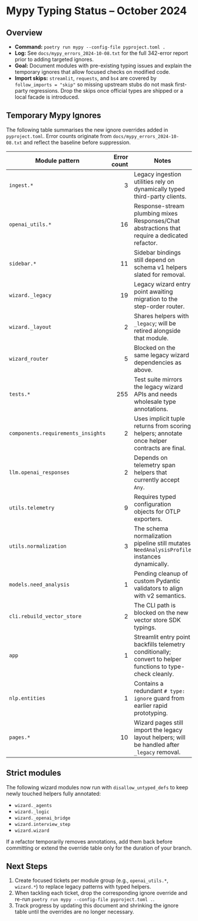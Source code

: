 # Mypy Typing Status – October 2024

## Overview
- **Command:** `poetry run mypy --config-file pyproject.toml .`
- **Log:** See `docs/mypy_errors_2024-10-08.txt` for the full 342-error report prior to adding targeted ignores.
- **Goal:** Document modules with pre-existing typing issues and explain the temporary ignores that allow focused checks on modified code.
- **Import skips:** `streamlit`, `requests`, and `bs4` are covered by `follow_imports = "skip"` so missing upstream stubs do not mask first-party regressions. Drop the skips once official types are shipped or a local facade is introduced.

## Temporary Mypy Ignores
The following table summarises the new ignore overrides added in `pyproject.toml`. Error counts originate from `docs/mypy_errors_2024-10-08.txt` and reflect the baseline before suppression.

| Module pattern | Error count | Notes |
| --- | ---: | --- |
| `ingest.*` | 3 | Legacy ingestion utilities rely on dynamically typed third-party clients. |
| `openai_utils.*` | 16 | Response-stream plumbing mixes Responses/Chat abstractions that require a dedicated refactor. |
| `sidebar.*` | 11 | Sidebar bindings still depend on schema v1 helpers slated for removal. |
| `wizard._legacy` | 19 | Legacy wizard entry point awaiting migration to the step-order router. |
| `wizard._layout` | 2 | Shares helpers with `_legacy`; will be retired alongside that module. |
| `wizard_router` | 5 | Blocked on the same legacy wizard dependencies as above. |
| `tests.*` | 255 | Test suite mirrors the legacy wizard APIs and needs wholesale type annotations. |
| `components.requirements_insights` | 2 | Uses implicit tuple returns from scoring helpers; annotate once helper contracts are final. |
| `llm.openai_responses` | 2 | Depends on telemetry span helpers that currently accept `Any`. |
| `utils.telemetry` | 9 | Requires typed configuration objects for OTLP exporters. |
| `utils.normalization` | 3 | The schema normalization pipeline still mutates `NeedAnalysisProfile` instances dynamically. |
| `models.need_analysis` | 1 | Pending cleanup of custom Pydantic validators to align with v2 semantics. |
| `cli.rebuild_vector_store` | 2 | The CLI path is blocked on the new vector store SDK typings. |
| `app` | 1 | Streamlit entry point backfills telemetry conditionally; convert to helper functions to type-check cleanly. |
| `nlp.entities` | 1 | Contains a redundant `# type: ignore` guard from earlier rapid prototyping. |
| `pages.*` | 10 | Wizard pages still import the legacy layout helpers; will be handled after `_legacy` removal. |

## Strict modules

The following wizard modules now run with `disallow_untyped_defs` to keep newly touched helpers fully annotated:

- `wizard._agents`
- `wizard._logic`
- `wizard._openai_bridge`
- `wizard.interview_step`
- `wizard.wizard`

If a refactor temporarily removes annotations, add them back before committing or extend the override table only for the duration of your branch.

## Next Steps
1. Create focused tickets per module group (e.g., `openai_utils.*`, `wizard.*`) to replace legacy patterns with typed helpers.
2. When tackling each ticket, drop the corresponding ignore override and re-run `poetry run mypy --config-file pyproject.toml .`.
3. Track progress by updating this document and shrinking the ignore table until the overrides are no longer necessary.
